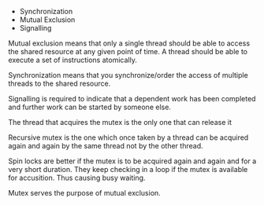 * Synchronization
* Mutual Exclusion
* Signalling


Mutual exclusion means that only a single thread should be able to access the shared resource at any given point of time. A thread should be able to execute a set of instructions atomically.


Synchronization means that you synchronize/order the access of multiple threads to the shared resource.

Signalling is required to indicate that a dependent work has been completed and further work can be started by someone else.

The thread that acquires the mutex is the only one that can release it

Recursive mutex is the one which once taken by a thread can be acquired again and again by the same thread not by the other thread.


Spin locks are better if the mutex is to be acquired again and again and for a very short duration. They keep checking in a loop if the mutex is available for accusition. Thus causing busy waiting.

Mutex serves the purpose of mutual exclusion.
